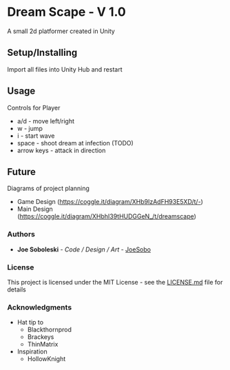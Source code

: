 # Dream Scape - V 1.0

A small 2d platformer created in Unity

## Setup/Installing

Import all files into Unity Hub and restart

## Usage

Controls for Player

* a/d         - move left/right
* w           - jump
* i           - start wave
* space	      - shoot dream at infection (TODO)
* arrow keys  - attack in direction

## Future

Diagrams of project planning
* Game Design (https://coggle.it/diagram/XHb9IzAdFH93E5XD/t/-)
* Main Design (https://coggle.it/diagram/XHbhI39tHUDGGeN_/t/dreamscape)

### Authors

* **Joe Soboleski** - *Code / Design / Art* - [JoeSobo](https://github.com/joesobo)

### License

This project is licensed under the MIT License - see the [LICENSE.md](LICENSE.md) file for details

### Acknowledgments

* Hat tip to
	* Blackthornprod
	* Brackeys
	* ThinMatrix
* Inspiration
	* HollowKnight

